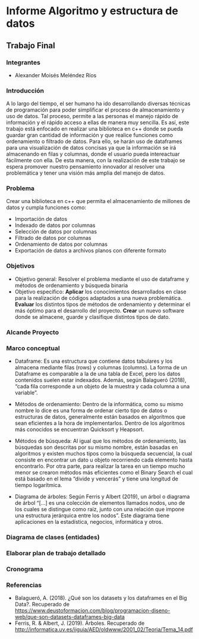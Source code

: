 Informe Algoritmo y estructura de datos
=
Trabajo Final
-
### Integrantes
* Alexander Moisés Meléndez Ríos
### Introducción
A lo largo del tiempo, el ser humano ha ido desarrollando diversas técnicas de programación para poder simplificar el proceso de almacenamiento y uso de datos. Tal proceso, permite a las personas el manejo rápido de información y el rápido acceso a ellas de manera muy sencilla. Es así, este trabajo está enfocado en realizar una biblioteca en c++ donde se pueda guardar gran cantidad de información y que realice funciones como  ordenamiento o filtrado de datos. Para ello, se harán uso de dataframes para una visualización de datos concisas ya que la información se irá almacenando en filas y columnas, donde el usuario pueda intereactuar fácilmente con ella. De esta manera, con la realización de este trabajo se espera promover nuestro pensamiento innovador al resolver una problemática y tener una visión más amplia del manejo de datos.       
### Problema 
Crear una biblioteca en c++ que permita el almacenamiento de millones de datos y cumpla funciones como:
*	Importación de datos
*	Indexado de datos por columnas
*	Selección de datos por columnas
*	Filtrado de datos por columnas
*	Ordenamiento de datos por columnas
*	Exportación de datos a archivos planos con diferente formato
### Objetivos
* Objetivo general: Resolver el problema mediante el uso de dataframe y métodos de ordenamiento y búsqueda binaria
* Objetivo específico:
  **Aplicar** los conocimientos desarrollados en clase para la realización de códigos adaptados a una nueva                                   problemática.
  **Evaluar** los distintos tipos de métodos de ordenamiento y determinar el más óptimo para el desarrollo del proyecto.
  **Crear** un nuevo software donde se almacene, guarde y clasifique distintos tipos de dato.
### Alcande Proyecto
### Marco conceptual
* Dataframe: Es una estructura que contiene datos tabulares y los almacena mediante filas (rows) y columnas (columns). La forma de un Dataframe es comparable a la de una tabla de Excel, pero los datos contenidos suelen estar indexados. Además, según Balagueró (2018), “cada fila corresponde a un objeto de la muestra y cada columna a una variable”.

* Métodos de ordenamiento: Dentro de la informática, como su mismo nombre lo dice es una forma de ordenar cierto tipo de datos o estructuras de datos, generalmente están basados en algoritmos que sean eficientes a la hora de implementarlos.  Dentro de los algoritmos más conocidos se encuentran Quicksort y Heapsort.

* Métodos de búsqueda: Al igual que los métodos de ordenamiento, las búsquedas son descritas por su mismo nombre, están basadas en algoritmos y existen muchos tipos como la búsqueda secuencial, la cual consiste en encontrar un dato u objeto recorriendo cada elemento hasta encontrarlo. Por otra parte, para realizar la tarea en un tiempo mucho menor se crearon métodos más eficientes como el Binary Search el cual está basado en el lema “divide y vencerás” y tiene una longitud de tiempo logarítmica.

* Diagrama de árboles: Según Ferris y Albert (2019), un árbol o diagrama de árbol “[…] es una colección de elementos llamados nodos, uno de los cuales se distingue como raíz, junto con una relación que impone una estructura jerárquica entre los nodos”. Este diagrama tiene aplicaciones en la estadística, negocios, informática y otros.


### Diagrama de clases (entidades)
### Elaborar plan de trabajo detallado
### Cronograma
### Referencias
* Balagueró, A. (2018). ¿Qué son los datasets y los dataframes en el Big Data?. Recuperado de https://www.deustoformacion.com/blog/programacion-diseno-web/que-son-datasets-dataframes-big-data
* Ferris, R. & Albert, J. (2019). Árboles. Recuperado de http://informatica.uv.es/iiguia/AED/oldwww/2001_02/Teoria/Tema_14.pdf

